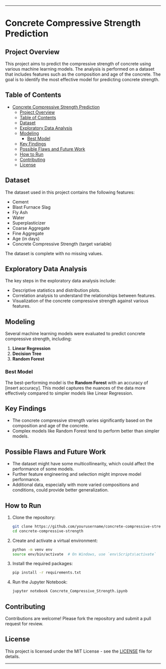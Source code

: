 
---

# Concrete Compressive Strength Prediction

## Project Overview

This project aims to predict the compressive strength of concrete using various machine learning models. The analysis is performed on a dataset that includes features such as the composition and age of the concrete. The goal is to identify the most effective model for predicting concrete strength.

## Table of Contents

- [Concrete Compressive Strength Prediction](#concrete-compressive-strength-prediction)
  - [Project Overview](#project-overview)
  - [Table of Contents](#table-of-contents)
  - [Dataset](#dataset)
  - [Exploratory Data Analysis](#exploratory-data-analysis)
  - [Modeling](#modeling)
    - [Best Model](#best-model)
  - [Key Findings](#key-findings)
  - [Possible Flaws and Future Work](#possible-flaws-and-future-work)
  - [How to Run](#how-to-run)
  - [Contributing](#contributing)
  - [License](#license)

## Dataset

The dataset used in this project contains the following features:

- Cement
- Blast Furnace Slag
- Fly Ash
- Water
- Superplasticizer
- Coarse Aggregate
- Fine Aggregate
- Age (in days)
- Concrete Compressive Strength (target variable)

The dataset is complete with no missing values.

## Exploratory Data Analysis

The key steps in the exploratory data analysis include:

- Descriptive statistics and distribution plots.
- Correlation analysis to understand the relationships between features.
- Visualization of the concrete compressive strength against various features.

## Modeling

Several machine learning models were evaluated to predict concrete compressive strength, including:

1. **Linear Regression**
2. **Decision Tree**
3. **Random Forest**

### Best Model

The best-performing model is the **Random Forest** with an accuracy of [insert accuracy]. This model captures the nuances of the data more effectively compared to simpler models like Linear Regression.

## Key Findings

- The concrete compressive strength varies significantly based on the composition and age of the concrete.
- Complex models like Random Forest tend to perform better than simpler models.

## Possible Flaws and Future Work

- The dataset might have some multicollinearity, which could affect the performance of some models.
- Further feature engineering and selection might improve model performance.
- Additional data, especially with more varied compositions and conditions, could provide better generalization.

## How to Run

1. Clone the repository:
   ```bash
   git clone https://github.com/yourusername/concrete-compressive-strength.git
   cd concrete-compressive-strength
   ```
2. Create and activate a virtual environment:
   ```bash
   python -m venv env
   source env/bin/activate  # On Windows, use `env\Scripts\activate`
   ```
3. Install the required packages:
   ```bash
   pip install -r requirements.txt
   ```
4. Run the Jupyter Notebook:
   ```bash
   jupyter notebook Concrete_Compressive_Strength.ipynb
   ```

## Contributing

Contributions are welcome! Please fork the repository and submit a pull request for review.

## License

This project is licensed under the MIT License - see the [LICENSE](LICENSE) file for details.

---
